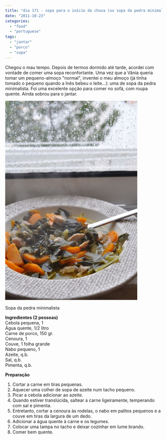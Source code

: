 ```yaml
---
title: "dia 171 - sopa para o início da chuva (ou sopa da pedra minimalista)"
date: "2011-10-23"
categories: 
  - "food"
  - "portuguese"
tags: 
  - "jantar"
  - "porco"
  - "sopa"
---
```


Chegou o mau tempo. Depois de termos dormido até tarde, acordei com vontade de comer uma sopa reconfortante. Uma vez que a Vânia queria tomar um pequeno-almoço "normal", inventei o meu almoço (já tinha tomado o pequeno quando a Inês bebeu o leite...): uma de sopa da pedra minimalista. Foi uma excelente opção para comer no sofá, com roupa quente. Ainda sobrou para o jantar.  
  

[![](images/DSC_1949.jpg)](http://1.bp.blogspot.com/-mogDg1U7r8M/TqR8FCLbbnI/AAAAAAAAEbk/9IoS0SLsIHo/s1600/DSC_1949.jpg)

  
Sopa da pedra minimalista  
  
**Ingredientes (2 pessoas)**  
Cebola pequena, 1  
Água quente, 1/2 litro  
Carne de porco, 150 gr.  
Cenoura, 1  
Couve, 1 folha grande  
Nabo pequeno, 1  
Azeite, q.b.  
Sal, q.b.  
Pimenta, q.b.  
  
**Preparação**  

1. Cortar a carne em tiras pequenas.
2. Aquecer uma colher de sopa de azeite num tacho pequeno.
3. Picar a cebola adicionar ao azeite. 
4. Quando estiver translúcida, saltear a carne ligeiramente, temperando com sal e pimenta.
5. Entretanto, cortar a cenoura às rodelas, o nabo em palitos pequenos e a couve em tiras da largura de um dedo.
6. Adicionar a água quente à carne e os legumes.
7. Colocar uma tampa no tacho e deixar cozinhar em lume brando.
8. Comer bem quente.
